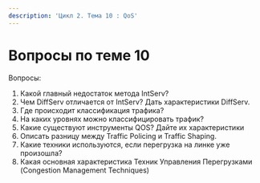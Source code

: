```yaml
---
description: 'Цикл 2. Тема 10 : QoS'
---
```


# Вопросы по теме 10

Вопросы:

1. Какой главный недостаток метода IntServ?
2. Чем DiffServ отличается от IntServ? Дать характеристики DiffServ.
3. Где происходит классификация трафика?
4. На каких уровнях можно классифицировать трафик?
5. Какие существуют инструменты QOS? Дайте их характеристики
6. Описать разницу между Traffic Policing и Traffic Shaping.
7. Какие техники используются, если перегрузка на линке уже произошла?
8. Какая основная характеристика Техник Управления Перегрузками \(Congestion Management Techniques\)

